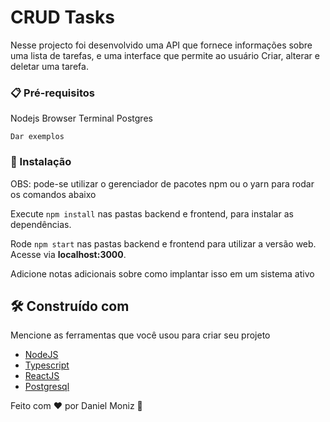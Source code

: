# CRUD Tasks

Nesse projecto foi desenvolvido uma API que fornece informações sobre uma lista de tarefas, e uma interface que permite ao usuário Criar, alterar e deletar uma tarefa.

### 📋 Pré-requisitos

Nodejs
Browser
Terminal
Postgres

```
Dar exemplos
```

### 🔧 Instalação

OBS: pode-se utilizar o gerenciador de pacotes npm ou o yarn para rodar os comandos abaixo

Execute ```npm install``` nas pastas backend e frontend, para instalar as dependências.

Rode ```npm start``` nas pastas backend e frontend para utilizar a versão web. Acesse via **localhost:3000**.


Adicione notas adicionais sobre como implantar isso em um sistema ativo

## 🛠️ Construído com

Mencione as ferramentas que você usou para criar seu projeto

* [NodeJS](https://nodejs.org/en/)
* [Typescript](https://www.typescriptlang.org/)
* [ReactJS](https://reactjs.org/)
* [Postgresql](https://www.postgresql.org/)


Feito com ❤️ por Daniel Moniz 🚀
